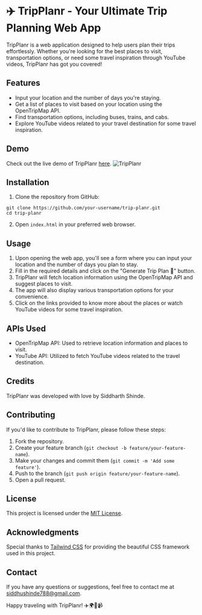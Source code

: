 # ✈️ TripPlanr - Your Ultimate Trip Planning Web App


TripPlanr is a web application designed to help users plan their trips effortlessly. Whether you're looking for the best places to visit, transportation options, or need some travel inspiration through YouTube videos, TripPlanr has got you covered!

## Features

- Input your location and the number of days you're staying.
- Get a list of places to visit based on your location using the OpenTripMap API.
- Find transportation options, including buses, trains, and cabs.
- Explore YouTube videos related to your travel destination for some travel inspiration.

## Demo

Check out the live demo of TripPlanr [here](http:trip-plannr.epizy.com/code.html).
                                              ![TripPlanr](https://github.com/sidinsearch/TripPlanr/assets/29821792/da24d625-2dc2-4ccb-8b67-21255cd6bb47)


## Installation

1. Clone the repository from GitHub:

```
git clone https://github.com/your-username/trip-planr.git
cd trip-planr
```

2. Open `index.html` in your preferred web browser.

## Usage

1. Upon opening the web app, you'll see a form where you can input your location and the number of days you plan to stay.
2. Fill in the required details and click on the "Generate Trip Plan 📝" button.
3. TripPlanr will fetch location information using the OpenTripMap API and suggest places to visit.
4. The app will also display various transportation options for your convenience.
5. Click on the links provided to know more about the places or watch YouTube videos for some travel inspiration.

## APIs Used

- OpenTripMap API: Used to retrieve location information and places to visit.
- YouTube API: Utilized to fetch YouTube videos related to the travel destination.

## Credits

TripPlanr was developed with love by Siddharth Shinde.

## Contributing

If you'd like to contribute to TripPlanr, please follow these steps:

1. Fork the repository.
2. Create your feature branch (`git checkout -b feature/your-feature-name`).
3. Make your changes and commit them (`git commit -m 'Add some feature'`).
4. Push to the branch (`git push origin feature/your-feature-name`).
5. Open a pull request.

## License

This project is licensed under the [MIT License](https://opensource.org/licenses/MIT).

## Acknowledgments

Special thanks to [Tailwind CSS](https://tailwindcss.com/) for providing the beautiful CSS framework used in this project.

## Contact

If you have any questions or suggestions, feel free to contact me at siddhushinde788@gmail.com.

Happy traveling with TripPlanr! ✈️🌍🚗📹
